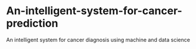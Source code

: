 # An-intelligent-system-for-cancer-prediction
An intelligent  system for cancer diagnosis using machine and data science
